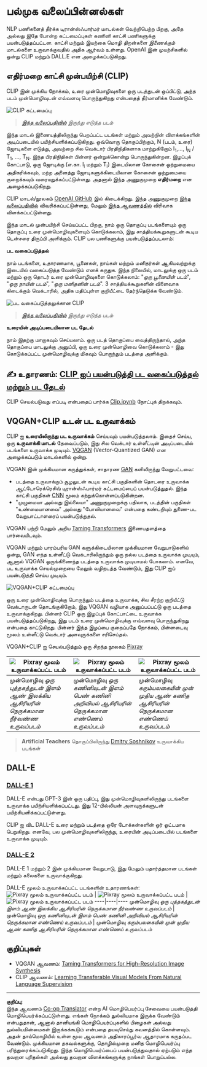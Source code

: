 <!--
CO_OP_TRANSLATOR_METADATA:
{
  "original_hash": "9c592c26aca16ca085d268c732284187",
  "translation_date": "2025-10-11T11:33:12+00:00",
  "source_file": "lessons/X-Extras/X1-MultiModal/README.md",
  "language_code": "ta"
}
-->
# பல்முக வலைப்பின்னல்கள்

NLP பணிகளைத் தீர்க்க டிரான்ஸ்ஃபார்மர் மாடல்கள் வெற்றிபெற்ற பிறகு, அதே அல்லது இதே போன்ற கட்டமைப்புகள் கணினி காட்சி பணிகளுக்கு பயன்படுத்தப்பட்டன. காட்சி மற்றும் இயற்கை மொழி திறன்களை *இணைக்கும்* மாடல்களை உருவாக்குவதில் அதிக ஆர்வம் உள்ளது. OpenAI இன் முயற்சிகளில் ஒன்று CLIP மற்றும் DALL.E என அழைக்கப்படுகிறது.

## எதிர்மறை காட்சி முன்பயிற்சி (CLIP)

CLIP இன் முக்கிய நோக்கம், உரை முன்மொழிவுகளை ஒரு படத்துடன் ஒப்பிட்டு, அந்த படம் முன்மொழிவுடன் எவ்வளவு பொருந்துகிறது என்பதைத் தீர்மானிக்க வேண்டும்.

![CLIP கட்டமைப்பு](../../../../../translated_images/clip-arch.b3dbf20b4e8ed8be1c38e2bc6100fd3cc257c33cda4692b301be91f791b13ea7.ta.png)

> *[இந்த வலைப்பதிவில்](https://openai.com/blog/clip/) இருந்து எடுத்த படம்*

இந்த மாடல் இணையத்திலிருந்து பெறப்பட்ட படங்கள் மற்றும் அவற்றின் விளக்கங்களின் அடிப்படையில் பயிற்சியளிக்கப்படுகிறது. ஒவ்வொரு தொகுப்பிற்கும், N (படம், உரை) ஜோடிகளை எடுத்து, அவற்றை சில வெக்டார் பிரதிநிதிகளாக மாற்றுகிறோம் I<sub>1</sub>,..., I<sub>N</sub> / T<sub>1</sub>, ..., T<sub>N</sub>. இந்த பிரதிநிதிகள் பின்னர் ஒன்றுக்கொன்று பொருந்துகின்றன. இழப்புக் கோட்பாடு, ஒரு ஜோடிக்கு (எ.கா. I<sub>i</sub> மற்றும் T<sub>i</sub>) இடையிலான கோசைன் ஒற்றுமையை அதிகரிக்கவும், மற்ற அனைத்து ஜோடிகளுக்கிடையிலான கோசைன் ஒற்றுமையை குறைக்கவும் வரையறுக்கப்பட்டுள்ளது. அதனால் இந்த அணுகுமுறை **எதிர்மறை** என அழைக்கப்படுகிறது.

CLIP மாடல்/நூலகம் [OpenAI GitHub](https://github.com/openai/CLIP) இல் கிடைக்கிறது. இந்த அணுகுமுறை [இந்த வலைப்பதிவில்](https://openai.com/blog/clip/) விவரிக்கப்பட்டுள்ளது, மேலும் [இந்த ஆவணத்தில்](https://arxiv.org/pdf/2103.00020.pdf) விரிவாக விளக்கப்பட்டுள்ளது.

இந்த மாடல் முன்பயிற்சி செய்யப்பட்ட பிறகு, நாம் ஒரு தொகுப்பு படங்களையும் ஒரு தொகுப்பு உரை முன்மொழிவுகளையும் கொடுக்கலாம், இது சாத்தியக்கூறுகளுடன் கூடிய டென்சரை திருப்பி அளிக்கும். CLIP பல பணிகளுக்கு பயன்படுத்தப்படலாம்:

**பட வகைப்படுத்தல்**

நாம் படங்களை, உதாரணமாக, பூனைகள், நாய்கள் மற்றும் மனிதர்கள் ஆகியவற்றுக்கு இடையில் வகைப்படுத்த வேண்டும் எனக் கருதுக. இந்த நிலையில், மாடலுக்கு ஒரு படம் மற்றும் ஒரு தொடர் உரை முன்மொழிவுகளை கொடுக்கலாம்: "*ஒரு பூனையின் படம்*", "*ஒரு நாயின் படம்*", "*ஒரு மனிதனின் படம்*". 3 சாத்தியக்கூறுகளின் விளைவாக கிடைக்கும் வெக்டாரில், அதிக மதிப்புள்ள குறியீட்டை தேர்ந்தெடுக்க வேண்டும்.

![பட வகைப்படுத்தலுக்கான CLIP](../../../../../translated_images/clip-class.3af42ef0b2b19369a633df5f20ddf4f5a01d6c8ffa181e9d3a0572c19f919f72.ta.png)

> *[இந்த வலைப்பதிவில்](https://openai.com/blog/clip/) இருந்து எடுத்த படம்*

**உரையின் அடிப்படையிலான பட தேடல்**

நாம் இதற்கு மாறாகவும் செய்யலாம். ஒரு படத் தொகுப்பை வைத்திருந்தால், அந்த தொகுப்பை மாடலுக்கு அனுப்பி, ஒரு உரை முன்மொழிவை கொடுக்கலாம் - இது கொடுக்கப்பட்ட முன்மொழிவுக்கு மிகவும் பொருந்தும் படத்தை அளிக்கும்.

## ✍️ உதாரணம்: [CLIP ஐப் பயன்படுத்தி பட வகைப்படுத்தல் மற்றும் பட தேடல்](Clip.ipynb)

CLIP செயல்படுவது எப்படி என்பதைப் பார்க்க [Clip.ipynb](Clip.ipynb) நோட்புக் திறக்கவும்.

## VQGAN+CLIP உடன் பட உருவாக்கம்

CLIP ஐ **உரையிலிருந்து பட உருவாக்கம்** செய்யவும் பயன்படுத்தலாம். இதைச் செய்ய, ஒரு **உருவாக்கி மாடல்** தேவைப்படும், இது சில வெக்டார் உள்ளீட்டின் அடிப்படையில் படங்களை உருவாக்க முடியும். [VQGAN](https://compvis.github.io/taming-transformers/) (Vector-Quantized GAN) என அழைக்கப்படும் மாடல்களில் ஒன்று.

VQGAN இன் முக்கியமான கருத்துக்கள், சாதாரண [GAN](../../4-ComputerVision/10-GANs/README.md) களிலிருந்து வேறுபட்டவை:
* படத்தை உருவாக்கும் சூழலுடன் கூடிய காட்சி பகுதிகளின் தொடரை உருவாக்க ஆட்டோரெக்ரெசிவ் டிரான்ஸ்ஃபார்மர் கட்டமைப்பைப் பயன்படுத்துதல். இந்த காட்சி பகுதிகள் [CNN](../../4-ComputerVision/07-ConvNets/README.md) மூலம் கற்றுக்கொள்ளப்படுகின்றன.
* "முழுமையா அல்லது இல்லையா" அணுகுமுறைக்கு பதிலாக, படத்தின் பகுதிகள் "உண்மையானவை" அல்லது "போலியானவை" என்பதை கண்டறியும் துணை-பட வேறுபாட்டாளரைப் பயன்படுத்துதல்.

VQGAN பற்றி மேலும் அறிய [Taming Transformers](https://compvis.github.io/taming-transformers/) இணையதளத்தை பார்வையிடவும்.

VQGAN மற்றும் பாரம்பரிய GAN களுக்கிடையிலான முக்கியமான வேறுபாடுகளில் ஒன்று, GAN எந்த உள்ளீட்டு வெக்டாரிலிருந்தும் ஒரு நல்ல படத்தை உருவாக்க முடியும், ஆனால் VQGAN ஒருங்கிணைந்த படத்தை உருவாக்க முடியாமல் போகலாம். எனவே, பட உருவாக்க செயல்முறையை மேலும் வழிநடத்த வேண்டும், இது CLIP ஐப் பயன்படுத்தி செய்ய முடியும்.

![VQGAN+CLIP கட்டமைப்பு](../../../../../translated_images/vqgan.5027fe05051dfa3101950cfa930303f66e6478b9bd273e83766731796e462d9b.ta.png)

ஒரு உரை முன்மொழிவுக்கு பொருந்தும் படத்தை உருவாக்க, சில சீரற்ற குறியீட்டு வெக்டாருடன் தொடங்குகிறோம், இது VQGAN வழியாக அனுப்பப்பட்டு ஒரு படத்தை உருவாக்குகிறது. பின்னர் CLIP ஒரு இழப்புக் கோட்பாட்டை உருவாக்க பயன்படுத்தப்படுகிறது, இது படம் உரை முன்மொழிவுக்கு எவ்வளவு பொருந்துகிறது என்பதை காட்டுகிறது. பின்னர் இந்த இழப்பை குறைப்பதே நோக்கம், பின்னடைவு மூலம் உள்ளீட்டு வெக்டார் அளவுருக்களை சரிசெய்தல்.

VQGAN+CLIP ஐ செயல்படுத்தும் ஒரு சிறந்த நூலகம் [Pixray](http://github.com/pixray/pixray)

![Pixray மூலம் உருவாக்கப்பட்ட படம்](../../../../../translated_images/a_closeup_watercolor_portrait_of_young_male_teacher_of_literature_with_a_book.2384968e9db8a0d09dc96de938b9f95bde8a7e1c721f48f286a7795bf16d56c7.ta.png) |  ![Pixray மூலம் உருவாக்கப்பட்ட படம்](../../../../../translated_images/a_closeup_oil_portrait_of_young_female_teacher_of_computer_science_with_a_computer.e0b6495f210a439077e1c32cc8afdf714e634fe24dc78dc5aa45fd2f560b0ed5.ta.png) | ![Pixray மூலம் உருவாக்கப்பட்ட படம்](../../../../../translated_images/a_closeup_oil_portrait_of_old_male_teacher_of_math.5362e67aa7fc2683b9d36a613b364deb7454760cd39205623fc1e3938fa133c0.ta.png)
----|----|----
முன்மொழிவு *ஒரு புத்தகத்துடன் இளம் ஆண் இலக்கிய ஆசிரியரின் நெருக்கமான நீர்வண்ண உருவப்படம்* | முன்மொழிவு *ஒரு கணினியுடன் இளம் பெண் கணினி அறிவியல் ஆசிரியரின் நெருக்கமான எண்ணெய் உருவப்படம்* | முன்மொழிவு *கரும்பலகையின் முன் முதிய ஆண் கணித ஆசிரியரின் நெருக்கமான எண்ணெய் உருவப்படம்*

> **Artificial Teachers** தொகுப்பிலிருந்து [Dmitry Soshnikov](http://soshnikov.com) உருவாக்கிய படங்கள்

## DALL-E
### [DALL-E 1](https://openai.com/research/dall-e)
DALL-E என்பது GPT-3 இன் ஒரு பதிப்பு, இது முன்மொழிவுகளிலிருந்து படங்களை உருவாக்க பயிற்சியளிக்கப்பட்டது. இது 12-பில்லியன் அளவுருக்களுடன் பயிற்சியளிக்கப்பட்டுள்ளது.

CLIP ஐ விட DALL-E உரை மற்றும் படத்தை ஒரே டோக்கன்களின் ஓர் ஓட்டமாக பெறுகிறது. எனவே, பல முன்மொழிவுகளிலிருந்து, உரையின் அடிப்படையில் படங்களை உருவாக்க முடியும்.

### [DALL-E 2](https://openai.com/dall-e-2)
DALL-E 1 மற்றும் 2 இன் முக்கியமான வேறுபாடு, இது மேலும் யதார்த்தமான படங்கள் மற்றும் கலைகளை உருவாக்குகிறது.

DALL-E மூலம் உருவாக்கப்பட்ட படங்களின் உதாரணங்கள்:
![Pixray மூலம் உருவாக்கப்பட்ட படம்](../../../../../translated_images/DALL·E%202023-06-20%2015.56.56%20-%20a%20closeup%20watercolor%20portrait%20of%20young%20male%20teacher%20of%20literature%20with%20a%20book.6c235e8271d9ed10ce985d86aeb241a58518958647973af136912116b9518fce.ta.png) |  ![Pixray மூலம் உருவாக்கப்பட்ட படம்](../../../../../translated_images/DALL·E%202023-06-20%2015.57.43%20-%20a%20closeup%20oil%20portrait%20of%20young%20female%20teacher%20of%20computer%20science%20with%20a%20computer.f21dc4166340b6c8b4d1cb57efd1e22127407f9b28c9ac7afe11344065369e64.ta.png) | ![Pixray மூலம் உருவாக்கப்பட்ட படம்](../../../../../translated_images/DALL·E%202023-06-20%2015.58.42%20-%20%20a%20closeup%20oil%20portrait%20of%20old%20male%20teacher%20of%20mathematics%20in%20front%20of%20blackboard.d331c2dfbdc3f7c46aa65c0809066f5e7ed4b49609cd259852e760df21051e4a.ta.png)
----|----|----
முன்மொழிவு *ஒரு புத்தகத்துடன் இளம் ஆண் இலக்கிய ஆசிரியரின் நெருக்கமான நீர்வண்ண உருவப்படம்* | முன்மொழிவு *ஒரு கணினியுடன் இளம் பெண் கணினி அறிவியல் ஆசிரியரின் நெருக்கமான எண்ணெய் உருவப்படம்* | முன்மொழிவு *கரும்பலகையின் முன் முதிய ஆண் கணித ஆசிரியரின் நெருக்கமான எண்ணெய் உருவப்படம்*

## குறிப்புகள்

* VQGAN ஆவணம்: [Taming Transformers for High-Resolution Image Synthesis](https://compvis.github.io/taming-transformers/paper/paper.pdf)
* CLIP ஆவணம்: [Learning Transferable Visual Models From Natural Language Supervision](https://arxiv.org/pdf/2103.00020.pdf)

---

**குறிப்பு**:  
இந்த ஆவணம் [Co-op Translator](https://github.com/Azure/co-op-translator) என்ற AI மொழிபெயர்ப்பு சேவையை பயன்படுத்தி மொழிபெயர்க்கப்பட்டுள்ளது. எங்கள் நோக்கம் துல்லியமாக இருக்க வேண்டும் என்பதுதான், ஆனால் தானியங்கி மொழிபெயர்ப்புகளில் பிழைகள் அல்லது துல்லியமின்மைகள் இருக்கக்கூடும் என்பதை தயவுசெய்து கவனத்தில் கொள்ளவும். அதன் தாய்மொழியில் உள்ள மூல ஆவணம் அதிகாரப்பூர்வ ஆதாரமாக கருதப்பட வேண்டும். முக்கியமான தகவல்களுக்கு, தொழில்முறை மனித மொழிபெயர்ப்பு பரிந்துரைக்கப்படுகிறது. இந்த மொழிபெயர்ப்பைப் பயன்படுத்துவதால் ஏற்படும் எந்த தவறான புரிதல்கள் அல்லது தவறான விளக்கங்களுக்கு நாங்கள் பொறுப்பல்ல.